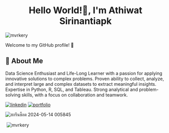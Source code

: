 <h1 align="center"> Hello World!👋, I'm Athiwat Sirinantiapk</h1>
<p align="left"> <img src="https://komarev.com/ghpvc/?username=mvrkery&label=Profile%20views&color=0e75b6&style=flat" alt="mvrkery" /> </p>


Welcome to my GitHub profile! 🎉

## 🚀 About Me

Data Science Enthusiast and Life-Long Learner with a passion for applying innovative solutions to complex problems. Proven ability to collect, analyze, and interpret large and complex datasets to extract meaningful insights. Expertise in Python, R, SQL, and Tableau. Strong analytical and problem-solving skills, with a focus on collaboration and teamwork.

[![linkedin](https://img.shields.io/badge/linkedin-0A66C2?style=for-the-badge&logo=linkedin&logoColor=white)](https://www.linkedin.com/in/athiwat-sirinantipak-a14a28279/)
[![portfolio](https://img.shields.io/badge/my_portfolio-000?style=for-the-badge&logo=ko-fi&logoColor=white)](http://bit.ly/m/mvrkery)

![สกรีนช็อต 2024-05-14 005845](https://github.com/Mvrkery/Mvrkery/assets/138161362/26038342-5976-463a-840e-d17cf78ed728)



<p>&nbsp;<img align="center" src="https://github-readme-stats.vercel.app/api?username=mvrkery&show_icons=true&locale=en" alt="mvrkery" /></p>

